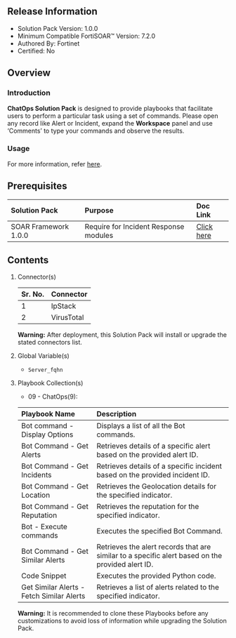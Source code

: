 ## Release Information

- Solution Pack Version: 1.0.0
- Minimum Compatible FortiSOAR™ Version: 7.2.0
- Authored By: Fortinet
- Certified: No

## Overview

### Introduction

**ChatOps Solution Pack** is designed to provide playbooks that facilitate users to perform a particular task using a set of commands. Please open any record like Alert or Incident, expand the **Workspace** panel and use ‘Comments’ to type your commands and observe the results.

### Usage

For more information, refer [here](https://github.com/fortinet-fortisoar/solution-pack-chatops/blob/develop/docs/solution-pack-guide.md).

## Prerequisites

|**Solution Pack**|**Purpose**|**Doc Link**|
| :- | :- | :- |
|SOAR Framework 1.0.0|Require for Incident Response modules|[Click here](https://github.com/fortinet-fortisoar/solution-pack-soar-framework/blob/develop/README.md)|

## Contents

1. Connector(s)

    |**Sr. No.**|**Connector**|
    | :- | :- |
    |1|IpStack|
    |2|VirusTotal|

     **Warning:** After deployment, this Solution Pack will install or upgrade the stated connectors list.

2. Global Variable(s)

    - `Server_fqhn`

3. Playbook Collection(s)

    - 09 - ChatOps(9):

    |**Playbook Name**|**Description**|
    | :- | :- |
    |Bot command - Display Options|Displays a list of all the Bot commands.|
    |Bot Command - Get Alerts|Retrieves details of a specific alert based on the provided alert ID.|
    |Bot Command - Get Incidents|Retrieves details of a specific incident based on the provided incident ID.|
    |Bot Command - Get Location|Retrieves the Geolocation details for the specified indicator.|
    |Bot Command - Get Reputation|Retrieves the reputation for the specified indicator.|
    |Bot - Execute commands|Executes the specified Bot Command.|
    |Bot Command - Get Similar Alerts|Retrieves the alert records that are similar to a specific alert based on the provided alert ID.|
    |Code Snippet|Executes the provided Python code.|
    |Get Similar Alerts - Fetch Similar Alerts|Retrieves a list of alerts related to the specified indicator.|

     **Warning:** It is recommended to clone these Playbooks before any customizations to avoid loss of information while upgrading the Solution Pack.
